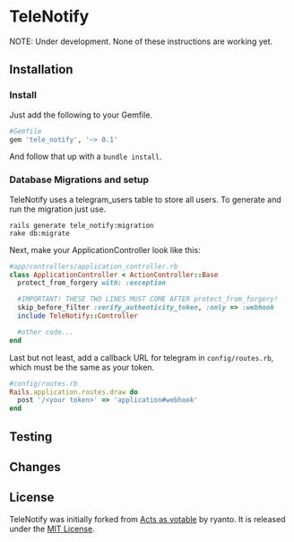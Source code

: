 # TeleNotify

NOTE: Under development. None of these instructions are working yet.

## Installation

### Install

Just add the following to your Gemfile.

```ruby
#Gemfile
gem 'tele_notify', '~> 0.1'
```

And follow that up with a ``bundle install``.

### Database Migrations and setup

TeleNotify uses a telegram_users table to store all users. To
generate and run the migration just use.

    rails generate tele_notify:migration
    rake db:migrate

Next, make your ApplicationController look like this:

```ruby
#app/controllers/application_controller.rb
class ApplicationController < ActionController::Base
  protect_from_forgery with: :exception

  #IMPORTANT! THESE TWO LINES MUST COME AFTER protect_from_forgery!
  skip_before_filter :verify_authenticity_token, :only => :webhook
  include TeleNotify::Controller

  #other code...
end
```

Last but not least, add a callback URL for telegram in ```config/routes.rb```, which must be the same as your token.

```ruby
#config/routes.rb
Rails.application.routes.draw do
  post '/<your token>' => 'application#webhook'
end
```



## Testing

## Changes

## License

TeleNotify was initially forked from [Acts as votable](https://github.com/ryanto/acts_as_votable) by ryanto. It is released under the [MIT
License](http://www.opensource.org/licenses/MIT).
